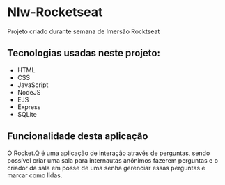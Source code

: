 # Nlw-Rocketseat
 Projeto criado durante semana de Imersão Rocktseat
 
 ## Tecnologias usadas neste projeto:
<ul>
<li>HTML</li>
<li>CSS</li>
<li>JavaScript</li>
<li>NodeJS</li>
<li>EJS</li>
<li>Express</li>
<li>SQLite</li>
</ul>

## Funcionalidade desta aplicação
 O Rocket.Q é uma aplicação de interação através de perguntas, sendo possível criar uma sala para internautas anônimos fazerem perguntas e o criador da sala em posse de uma senha gerenciar essas perguntas e marcar como lidas.
